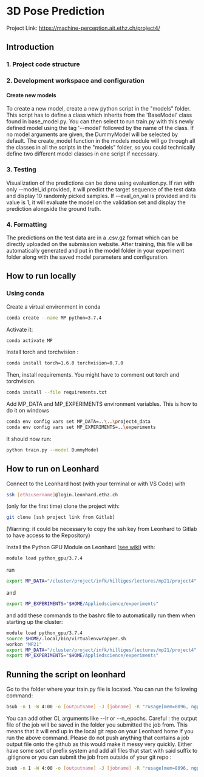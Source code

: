 # 3D Pose Prediction

Project Link: https://machine-perception.ait.ethz.ch/project4/

## Introduction

### 1. Project code structure

### 2. Development workspace and configuration

#### Create new models

To create a new model, create a new python script in the "models" folder. This script has to define a class which inherits from the 'BaseModel' class found in base_model.py. You can then select to run train.py with this newly defined model using the tag '--model' followed by the name of the class. If no model arguments are given, the DummyModel will be selected by default.
The create_model function in the models module will go through all the classes in all the scripts in the "models" folder, so you could technically define two different model classes in one script if necessary.

### 3. Testing

Visualization of the predictions can be done using evaluation.py. If ran with only --model_id provided, it will predict the target sequence of the test data and display 10 randomly picked samples. If --eval_on_val is provided and its value is 1, it will evaluate the model on the validation set and display the prediction alongside the ground truth.

### 4. Formatting

The predictions on the test data are in a .csv.gz format which can be directly uploaded on the submission website. After training, this file will be automatically generated and put in the model folder in your experiment folder along with the saved model parameters and configuration.

## How to run locally

### Using conda

Create a virtual environment in conda

```bash
conda create --name MP python=3.7.4
```

Activate it:

```bash
conda activate MP
```

Install torch and torchvision :

```bash
conda install torch=1.6.0 torchvision=0.7.0
```

Then, install requirements. You might have to comment out torch and torchvision.

```bash
conda install --file requirements.txt
```

Add MP_DATA and MP_EXPERIMENTS environment variables. This is how to do it on windows

```bash
conda env config vars set MP_DATA=..\..\project4_data
conda env config vars set MP_EXPERIMENTS=..\experiments
```

It should now run:

```bash
python train.py --model DummyModel
```

## How to run on Leonhard

Connect to the Leonhard host (with your terminal or with VS Code) with

```bash
ssh [ethzusername]@login.leonhard.ethz.ch
```

(only for the first time) clone the project with:

```bash
git clone [ssh project link from Gitlab] 
```

(Warning: it could be necessary to copy the ssh key from Leonhard to Gitlab to have access to the Repository)

Install the Python GPU Module on Leonhard ([see wiki](https://scicomp.ethz.ch/wiki/Getting_started_with_clusters)) with:

```bash
module load python_gpu/3.7.4
```

run

```bash
export MP_DATA="/cluster/project/infk/hilliges/lectures/mp21/project4"
```

and

```bash
export MP_EXPERIMENTS="$HOME/Appliedscience/experiments"
```

and add these commands to the bashrc file to automatically run them when starting up the cluster:

```bash
module load python_gpu/3.7.4
source $HOME/.local/bin/virtualenvwrapper.sh
workon "MP21"
export MP_DATA="/cluster/project/infk/hilliges/lectures/mp21/project4"
export MP_EXPERIMENTS="$HOME/Appliedscience/experiments"
```

## Running the script on leonhard

Go to the folder where your train.py file is located. You can run the following command:

```bash
bsub -n 1 -W 4:00 -o [outputname] -J [jobname] -R "rusage[mem=8096, ngpus_excl_p=1]" python -u train.py --model [model_class_name]
```

You can add other CL arguments like --lr or --n_epochs.
Careful : the output file of the job will be saved in the folder you submitted the job from. This means that it will end up in the local git repo on your Leonhard home if you run the above command. Please do not push anything that contains a job output file onto the github as this would make it messy very quickly. Either have some sort of prefix system and add all files that start with said suffix to .gitignore or you can submit the job from outside of your git repo :

```bash
bsub -n 1 -W 4:00 -o [outputname] -J [jobname] -R "rusage[mem=8096, ngpus_excl_p=1]" python -u mp_project/src/train.py --model [model_class_name]
```
